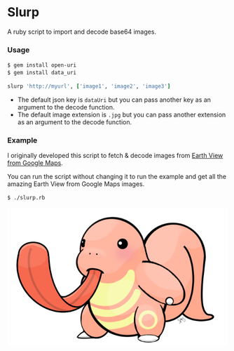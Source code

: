 Slurp
=====

A ruby script to import and decode base64 images.

### Usage

```bash
$ gem install open-uri
$ gem install data_uri
```

```ruby
slurp 'http://myurl', ['image1', 'image2', 'image3']
```

- The default json key is `dataUri` but you can pass another key as an argument to the decode function.
- The default image extension is `.jpg` but you can pass another extension as an argument to the decode function.

### Example

I originally developed this script to fetch & decode images from [Earth View from Google Maps](https://chrome.google.com/webstore/detail/earth-view-from-google-ma/bhloflhklmhfpedakmangadcdofhnnoh).

You can run the script without changing it to run the example and get all the amazing Earth View from Google Maps images.

```bash
$ ./slurp.rb
```

![](.readme/slurp.png)
